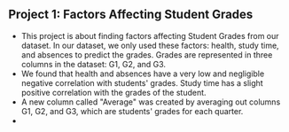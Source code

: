 ## Project 1: Factors Affecting Student Grades
- This project is about finding factors affecting Student Grades from our dataset. In our dataset, we only used these factors: health, study time, and absences to predict the grades. Grades are represented in three columns in the dataset: G1, G2, and G3.
- We found that health and absences have a very low and negligible negative correlation with students' grades. Study time has a slight positive correlation with the grades of the student.
- A new column called "Average" was created by averaging out columns G1, G2, and G3, which are students' grades for each quarter.
- 

